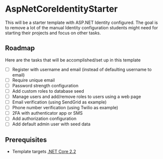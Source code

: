 # AspNetCoreIdentityStarter
This will be a starter template with ASP.NET Identity configured. The goal is to remove a lot of the manual Identity configuration students
might need for starting their projects and focus on other tasks.

## Roadmap
Here are the tasks that will be accomplished/set up in this template
- [ ] Register with username and email (instead of defaulting username to email)
- [ ] Require unique email
- [ ] Password strength configuration
- [ ] Add custom roles to database seed
- [ ] Manage users and add/remove roles to users using a web page
- [ ] Email verification (using SendGrid as example)
- [ ] Phone number verification (using Twilio as example)
- [ ] 2FA with authenticator app or SMS
- [ ] Add authorization configuration
- [ ] Add default admin user with seed data

## Prerequisites
- Template targets [.NET Core 2.2](https://dotnet.microsoft.com/download)

